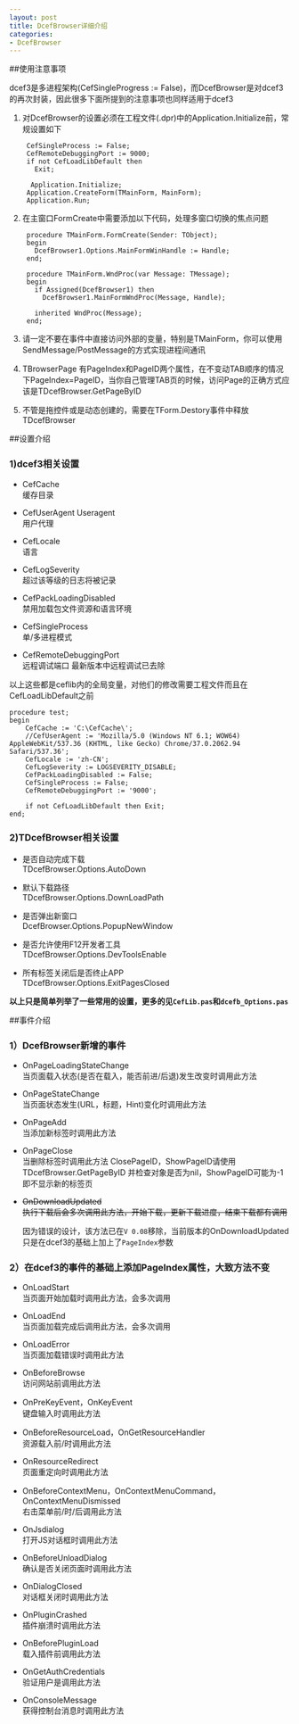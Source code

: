 ```yaml
---
layout: post
title: DcefBrowser详细介绍
categories:
- DcefBrowser 
---
```


##使用注意事项

dcef3是多进程架构(CefSingleProgress := False)，而DcefBrowser是对dcef3的再次封装，因此很多下面所提到的注意事项也同样适用于dcef3
	
1. 对DcefBrowser的设置必须在工程文件(.dpr)中的Application.Initialize前，常规设置如下

		CefSingleProcess := False;      
		CefRemoteDebuggingPort := 9000;
		if not CefLoadLibDefault then
		  Exit; 
    
		 Application.Initialize;
		Application.CreateForm(TMainForm, MainForm);
		Application.Run; 	
2. 在主窗口FormCreate中需要添加以下代码，处理多窗口切换的焦点问题

    
		procedure TMainForm.FormCreate(Sender: TObject);
		begin
		  DcefBrowser1.Options.MainFormWinHandle := Handle;
		end;
    
		procedure TMainForm.WndProc(var Message: TMessage);
		begin
		  if Assigned(DcefBrowser1) then
		    DcefBrowser1.MainFormWndProc(Message, Handle);
		 
		  inherited WndProc(Message);
		end;

 	
3. 请一定不要在事件中直接访问外部的变量，特别是TMainForm，你可以使用SendMessage/PostMessage的方式实现进程间通讯   	
4. TBrowserPage 有PageIndex和PageID两个属性，在不变动TAB顺序的情况下PageIndex=PageID，当你自己管理TAB页的时候，访问Page的正确方式应该是TDcefBrowser.GetPageByID  
5. 不管是拖控件或是动态创建的，需要在TForm.Destory事件中释放TDcefBrowser

##设置介绍

### 1)dcef3相关设置

* CefCache   
	缓存目录
	
* CefUserAgent Useragent  
	用户代理
  
* CefLocale   
	语言
		
* CefLogSeverity   
	超过该等级的日志将被记录
  
* CefPackLoadingDisabled   
	禁用加载包文件资源和语言环境
	
* CefSingleProcess   
	单/多进程模式
   	
* CefRemoteDebuggingPort   
	远程调试端口 最新版本中远程调试已去除
	
以上这些都是ceflib内的全局变量，对他们的修改需要工程文件而且在CefLoadLibDefault之前

	procedure test;
	begin
		CefCache := 'C:\CefCache\';
		//CefUserAgent := 'Mozilla/5.0 (Windows NT 6.1; WOW64) AppleWebKit/537.36 (KHTML, like Gecko) Chrome/37.0.2062.94 Safari/537.36';
		CefLocale := 'zh-CN';
		CefLogSeverity := LOGSEVERITY_DISABLE;
		CefPackLoadingDisabled := False;
		CefSingleProcess := False;
		CefRemoteDebuggingPort := '9000';
    
		if not CefLoadLibDefault then Exit;
	end;
    
		
	
### 2)TDcefBrowser相关设置

* 是否自动完成下载    
	TDcefBrowser.Options.AutoDown
	
* 默认下载路径     
	TDcefBrowser.Options.DownLoadPath
    	
* 是否弹出新窗口      
	DcefBrowser.Options.PopupNewWindow
  	
* 是否允许使用F12开发者工具      
	TDcefBrowser.Options.DevToolsEnable
  	
* 所有标签关闭后是否终止APP      
	TDcefBrowser.Options.ExitPagesClosed


**以上只是简单列举了一些常用的设置，更多的见`CefLib.pas`和`dcefb_Options.pas`**

##事件介绍

### 1）DcefBrowser新增的事件
 
* OnPageLoadingStateChange                 
	当页面载入状态(是否在载入，能否前进/后退)发生改变时调用此方法 

*  OnPageStateChange    
	当页面状态发生(URL，标题，Hint)变化时调用此方法
     	
* OnPageAdd   
	当添加新标签时调用此方法
 
* OnPageClose   
	当删除标签时调用此方法	
	ClosePageID，ShowPageID请使用TDcefBrowser.GetPageByID	并检查对象是否为nil，ShowPageID可能为-1即不显示新的标签页
	
* <s>OnDownloadUpdated</s> 	
	<s>执行下载后会多次调用此方法，开始下载，更新下载进度，结束下载都有调用</s>
	
	因为错误的设计，该方法已在`V 0.08`移除，当前版本的OnDownloadUpdated只是在dcef3的基础上加上了`PageIndex`参数 

### 2）在dcef3的事件的基础上添加PageIndex属性，大致方法不变  	
  * OnLoadStart   
	当页面开始加载时调用此方法，会多次调用 
	
  * OnLoadEnd   
	当页面加载完成后调用此方法，会多次调用
	
  * OnLoadError   
	当页面加载错误时调用此方法 
		
  * OnBeforeBrowse   
	访问网站前调用此方法 
		
  * OnPreKeyEvent，OnKeyEvent   
	键盘输入时调用此方法
	
  * OnBeforeResourceLoad，OnGetResourceHandler   
	资源载入前/时调用此方法
		
  * OnResourceRedirect   
	页面重定向时调用此方法
  
  * OnBeforeContextMenu，OnContextMenuCommand，OnContextMenuDismissed  
	右击菜单前/时/后调用此方法
	  	
  * OnJsdialog   
  	打开JS对话框时调用此方法
  
  * OnBeforeUnloadDialog   
	确认是否关闭页面时调用此方法
  	
  * OnDialogClosed   
	对话框关闭时调用此方法
	
  * OnPluginCrashed   
	插件崩溃时调用此方法
  	
  * OnBeforePluginLoad   
	载入插件前调用此方法
  	
  * OnGetAuthCredentials   
	验证用户是调用此方法
  	
  * OnConsoleMessage   
	获得控制台消息时调用此方法